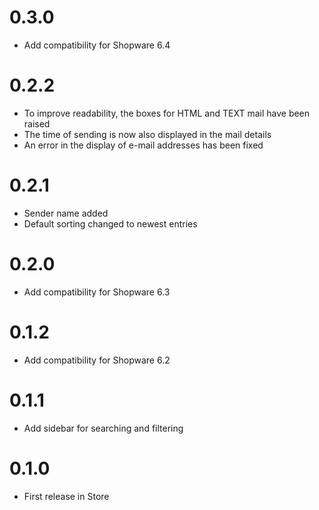 # 0.3.0

* Add compatibility for Shopware 6.4


# 0.2.2
* To improve readability, the boxes for HTML and TEXT mail have been raised
* The time of sending is now also displayed in the mail details
* An error in the display of e-mail addresses has been fixed

# 0.2.1

* Sender name added
* Default sorting changed to newest entries

# 0.2.0

* Add compatibility for Shopware 6.3

# 0.1.2

* Add compatibility for Shopware 6.2

# 0.1.1

* Add sidebar for searching and filtering

# 0.1.0

* First release in Store
